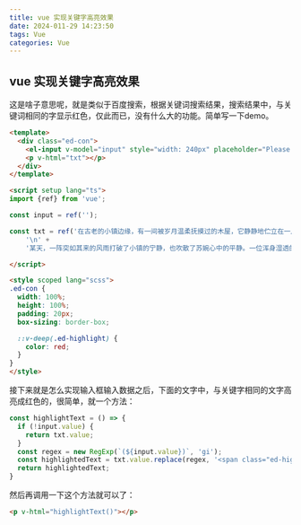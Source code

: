 ```yaml
---
title: vue 实现关键字高亮效果
date: 2024-011-29 14:23:50
tags: Vue
categories: Vue
---
```


## vue 实现关键字高亮效果

这是啥子意思呢，就是类似于百度搜索，根据关键词搜索结果，搜索结果中，与关键词相同的字显示红色，仅此而已，没有什么大的功能。简单写一下demo。

```html
<template>
  <div class="ed-con">
    <el-input v-model="input" style="width: 240px" placeholder="Please input"/>
    <p v-html="txt"></p>
  </div>
</template>

<script setup lang="ts">
import {ref} from 'vue';

const input = ref('');

const txt = ref('在古老的小镇边缘，有一间被岁月温柔抚摸过的木屋，它静静地伫立在一片绚烂的野花丛中。屋内，住着一位名叫苏婉的女子，她拥有一双能洞察人心的眼睛和一头如夜色般深邃的长发。每天黄昏，苏婉都会坐在窗边，手捧一本泛黄的书，眼神时而凝重，时而温柔，仿佛在与书中人物进行着跨越时空的对话。\n' +
    '\n' +
    '某天，一阵突如其来的风雨打破了小镇的宁静，也吹散了苏婉心中的平静。一位浑身湿透的青年男子闯入了她的世界，带着一身未解之谜。苏婉望着他，眼中闪过一抹不易察觉的光芒，她知道，自己的生活从此将不再平凡。两人在雨后的木屋里，围绕着炉火，开始编织起一段关于寻找、救赎与爱的故事，而窗外的世界，正悄悄地为这段奇遇添上一抹神秘的色彩。')

</script>

<style scoped lang="scss">
.ed-con {
  width: 100%;
  height: 100%;
  padding: 20px;
  box-sizing: border-box;

  ::v-deep(.ed-highlight) {
    color: red;
  }
}
</style>


```

接下来就是怎么实现输入框输入数据之后，下面的文字中，与关键字相同的文字高亮成红色的，很简单，就一个方法：

```js
const highlightText = () => {
  if (!input.value) {
    return txt.value;
  }
  const regex = new RegExp(`(${input.value})`, 'gi');
  const highlightedText = txt.value.replace(regex, '<span class="ed-highlight">$1</span>');
  return highlightedText;
}

```

然后再调用一下这个方法就可以了：

```html
<p v-html="highlightText()"></p>
```

